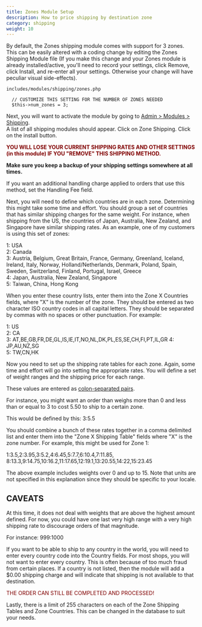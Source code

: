```yaml
---
title: Zones Module Setup 
description: How to price shipping by destination zone 
category: shipping 
weight: 10
---
```



By default, the Zones shipping module comes with support for 3 zones. This can be easily altered with a coding change by editing the Zones Shipping Module file (If you make this change and your Zones module is already installed/active, you'll need to record your settings, click Remove, click Install, and re-enter all your settings. Otherwise your change will have peculiar visual side-effects).  

`includes/modules/shipping/zones.php`

```
  // CUSTOMIZE THIS SETTING FOR THE NUMBER OF ZONES NEEDED  
  $this->num_zones = 3;  
```

Next, you will want to activate the module by going to 
[Admin > Modules > Shipping](/user/admin_pages/modules/shipping/).  
A list of all shipping modules should appear. Click on Zone Shipping. Click on the install button.

**<font color="#800000">YOU WILL LOSE YOUR CURRENT SHIPPING RATES AND OTHER SETTINGS (in this module) IF YOU "REMOVE" THIS SHIPPING METHOD.</font>** 

**Make sure you keep a backup of your shipping settings somewhere at all times.**

If you want an additional handling charge applied to orders that use this method, set the Handling Fee field.

Next, you will need to define which countries are in each zone. Determining this might take some time and effort. You should group a set of countries that has similar shipping charges for the same weight. For instance, when shipping from the US, the countries of Japan, Australia, New Zealand, and Singapore have similar shipping rates. As an example, one of my customers is using this set of zones:  

1: USA  
2: Canada  
3: Austria, Belgium, Great Britain, France, Germany, Greenland, Iceland, Ireland, Italy, Norway, Holland/Netherlands, Denmark, Poland, Spain, Sweden, Switzerland, Finland, Portugal, Israel, Greece  
4: Japan, Australia, New Zealand, Singapore  
5: Taiwan, China, Hong Kong  

When you enter these country lists, enter them into the Zone X Countries fields, where "X" is the number of the zone. They should be entered as two character ISO country codes in all capital letters. They should be separated by commas with no spaces or other punctuation. For example:  

1: US  
2: CA  
3: AT,BE,GB,FR,DE,GL,IS,IE,IT,NO,NL,DK,PL,ES,SE,CH,FI,PT,IL,GR 4: JP,AU,NZ,SG  
5: TW,CN,HK  

Now you need to set up the shipping rate tables for each zone. Again, some time and effort will go into setting the appropriate rates. You will define a set of weight ranges and the shipping price for each range. 

These values are entered as [colon-separated pairs](/user/running/colon-separated-pairs/). 

For instance, you might want an order than weighs more than 0 and less than or equal to 3 to cost 5.50 to ship to a certain zone.

This would be defined by this: 3:5.5


You should combine a bunch of these rates together in a comma delimited list and enter them into the "Zone X Shipping Table" fields where "X" is the zone number. For example, this might be used for Zone 1:

1:3.5,2:3.95,3:5.2,4:6.45,5:7.7,6:10.4,7:11.85, 8:13.3,9:14.75,10:16.2,11:17.65,12:19.1,13:20.55,14:22,15:23.45

The above example includes weights over 0 and up to 15\. Note that units are not specified in this explanation since they should be specific to your locale.

## CAVEATS

At this time, it does not deal with weights that are above the highest amount defined. For now, you could have one last very high range with a very high shipping rate to discourage orders of that magnitude.

For instance: 999:1000

If you want to be able to ship to any country in the world, you will need to enter every country code into the Country fields. For most shops, you will not want to enter every country. This is often because of too much fraud from certain places. If a country is not listed, then the module will add a $0.00 shipping charge and will indicate that shipping is not available to that destination.

<font color="#800000">THE ORDER CAN STILL BE COMPLETED AND PROCESSED!</font>

Lastly, there is a limit of 255 characters on each of the Zone Shipping Tables and Zone Countries. This can be changed in the database to suit your needs.

